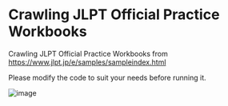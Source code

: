 # Crawling JLPT Official Practice Workbooks

Crawling JLPT Official Practice Workbooks from https://www.jlpt.jp/e/samples/sampleindex.html

Please modify the code to suit your needs before running it.

![image](https://github.com/IceWaterNotIce/Crawling-JLPT-Official-Practice-Workbooks/assets/138358521/8f657035-9115-4403-809b-9519a2f5f964)

